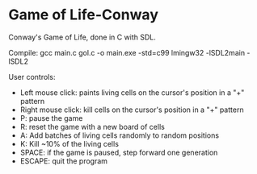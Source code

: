 # Game of Life-Conway

Conway's Game of Life, done in C with SDL.

Compile: gcc main.c gol.c -o main.exe -std=c99 lmingw32 -lSDL2main -lSDL2

User controls:<br>
  * Left mouse click: paints living cells on the cursor's position in a "+" pattern<br>
  * Right mouse click: kill cells on the cursor's position in a "+" pattern<br>
  * P: pause the game<br>
  * R: reset the game with a new board of cells<br>
  * A: Add batches of living cells randomly to random positions<br>
  * K: Kill ~10% of the living cells<br>
  * SPACE: if the game is paused, step forward one generation<br>
  * ESCAPE: quit the program<br>
